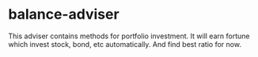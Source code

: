 # balance-adviser
This adviser contains methods for portfolio investment.
It will earn fortune which invest stock, bond, etc automatically.
And find best ratio for now.
<br/><br/>
